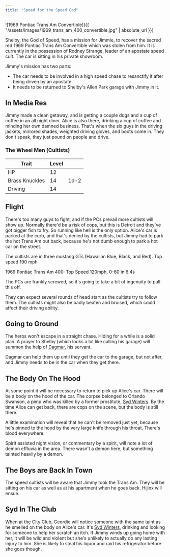 ```yaml
---
title: "Speed for the Speed God"
---
```


![1969 Pontiac Trans Am Convertible]({{ "/assets/images/1969_trans_am_400_convertible.jpg" | absolute_url }})

Shelby, the God of Speed, has a mission for Jimmie, to recover the sacred red 1969 Pontiac Trans Am Convertible which was stolen from him.  It is currently in the possession of Rodney Strange, leader of an apostate speed cult.  The car is sitting in his private showroom.

Jimmy's mission has two parts:

- The car needs to be involved in a high speed chase to resanctify it after being driven by an apostate.
- It needs to be returned to Shelby's Allen Park garage with Jimmy in it.

## In Media Res

Jimmy made a clean getaway, and is getting a couple dogs and a cup of coffee in an all night diner.  Alice is also there, drinking a cup of coffee and minding her own damned business.  That's when the six guys in the driving jackets, mirrored shades, weighted driving gloves, and boots come in.  They don't speak, they just pound on people and drive.

### The Wheel Men (Cultists)

| Trait          | Level |      |
| -------------- | ----- | ---- |
| HP             | 12    |      |
| Brass Knuckles | 14    | 1d-2 |
| Driving        | 14    |      |

## Flight

There's too many guys to fight, and if the PCs prevail more cultists will show up.  Normally there'd be a risk of cops, but this is Detroit and they've got bigger fish to fry.  So running like hell is the only option.  Alice's car is parked at the curb, and that's denied by the cultists, but Jimmy had to park the hot Trans Am out back, because he's not dumb enough to park a hot car on the street.

The cultists are in three mustang GTs (Hawaiian Blue, Black, and Red).  Top speed 190 mph

1969 Pontiac Trans Am 400: Top Speed 120mph, 0-60 in 6.4s

The PCs are frankly screwed, so it's going to take a bit of ingenuity to pull this off.

They can expect several rounds of head start as the cultists try to follow them.  The cultists might also be badly beaten and bruised, which could affect their driving ability.

## Going to Ground

The heros won't escape in a straight chase.  Hiding for a while is a solid plan.  A prayer to Shelby (which looks a lot like calling his garage) will summon the help of [Dagmar](../World/dagmar.md), his servant.

Dagmar can help them up until they get the car to the garage, but not after, and Jimmy needs to be in the car when they get there.

## The Body On The Hood

At some point it will be necessary to return to pick up Alice's car.  There will be a body on the hood of the car.  The corpse belonged to Orlando Swanson, a pimp who was killed by a former prostitute, [Syd Winters](../World/syd.md).  By the time Alice can get back, there are cops on the scene, but the body is still there.

A little examination will reveal that he can't be removed just yet, because he's pinned to the hood by the very large knife through his throat.  There's blood everywhere.

Spirit assisted night vision, or commentary by a spirit, will note a lot of demon effluvia in the area.  There wasn't a demon here, but something tainted heavily by a demon.

## The Boys are Back In Town

The speed cultists will be aware that Jimmy took the Trans Am.  They will be sitting on his car as well as at his apartment when he goes back.  Hijinx will ensue.

## Syd In The Club

When at the City Club, Geordie will notice someone with the same taint as he smelled on the body on Alice's car.  It's [Syd Winters](../World/syd.md), drinking and looking for someone to help her scratch an itch.  If Jimmy winds up going home with her, it will be wild and violent but she's unlikely to actually do any lasting injury to him.  She is likely to steal his liquor and raid his refrigerator before she goes though.
